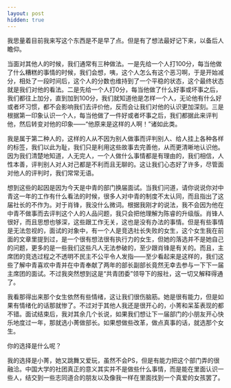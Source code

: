 ```yaml
---
layout: post
hidden: true
---
```

我思量着目前我来写这个东西是不是早了点。但是有了想法最好记下来，以备后人瞻仰。

当面对其他人的时候，我们通常有三种做法。一是先给一个人打100分，每当他做了什么糟糕的事情的时候，我们会想，咦，这个人怎么有这个恶习啊，于是开始减分，相处了一段时间后，这个人的分数也维持到了一个平稳的状态，这个最终状态就是我们对他的看法。二是先给一个人打0分，每当他做了什么好事或坏事之后，我们都往上加分，直到加到100分，我们就知道他是怎样一个人，无论他有什么好或者坏习惯，都不会影响我们去评价他，反而会让我们对他的认识更加深刻。三是根据第一印象认识一个人，每当他做了一件好或者坏事之后，我们都据此来评判他，然后转变对他的印象——“他原来是这样的人啊！”诸如此类。

我是属于第二种人的，这样的人从不因为别人做事而评判别人、给人挂上各种各样的标签，我们以此为耻，我们只是利用这些故事去完善他，从而更清晰地认识他。因为我们清楚地知道，人无完人，一个人做什么事情都是有理由的，我们相信，人性本善，评判别人对人对己都是不利而且无聊的。这让我们心态好了许多，尽管面对他人的评判时，我们常常无语。

想到这些的起因是因为今天是中青的部门换届面试。当我们问道，请你说说你对中青这一年的工作有什么看法的时候，很多人对中青的制度不太认同，而且指出了这届社长的不作为。对于肖锋，我没什么微词。根据我刚才的说法，我不会因为他在中青不做事而去评判这个人的人品问题，我只会把他理解为陈睿的升级版。肖锋人很好，而且思想也够深，这些跟工作无关，这也是没有办法的事情。但是有些事情是无法忽视的，面试的对象中，有一个人是竞选社长失败的女生，这个女生我在前面的文章里提到过，是一个很有想法很有执行力的女生，但她的落选并不是她自己的问题，更多的是一些我们这些凡人无法参破的，至少跟肖锋是有关的。而且，主席团的竞选过程之不透明不民主不公平令人发指——至少看起来是这样的，我们这些了解中青喜欢中青并在中青奉献了两年的部长副部长竟然无幸去参与一下下一届主席团的面试。不过我突然想到这是“共青团委”领导下的报社，这一切又解释得通了。

我看那得出来那个女生依然有些情绪，这让我们很伤脑筋。她是很有能力，但是如果有情绪化的话那就惨了。不过对于其他人我还是很开心的，小菁和呆荃表现的都不错。面试结束后，我对其余几个长说，如果我们想让下一届部门的小朋友开心快乐地度过一年，那就选小菁做部长。如果想做些改革，做点真事的话，就选那个女生。

你的选择是什么呢？

我的选择是小菁，她又跳舞又爱玩，虽然不会PS，但是有能力把这个部门弄的很融洽。中国大学的社团真正的意义其实并不是做些什么事情，而是能在里面认识一些人，结交到一些志同道合的朋友以及像我一样在里面找到一个真爱的女孩罢了。
